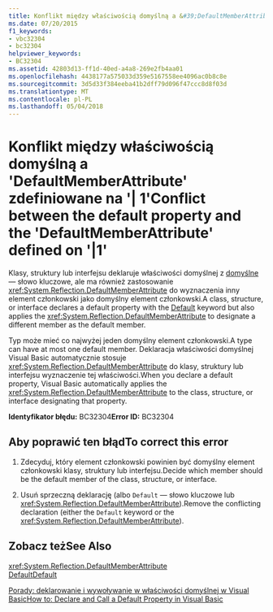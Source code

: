 ```yaml
---
title: Konflikt między właściwością domyślną a &#39;DefaultMemberAttribute&#39; zdefiniowane na &#39;| 1&#39;
ms.date: 07/20/2015
f1_keywords:
- vbc32304
- bc32304
helpviewer_keywords:
- BC32304
ms.assetid: 42803d13-ff1d-40ed-a4a8-269e2fb4aa01
ms.openlocfilehash: 4438177a575033d359e5167558ee4096ac0b8c8e
ms.sourcegitcommit: 3d5d33f384eeba41b2dff79d096f47ccc8d8f03d
ms.translationtype: MT
ms.contentlocale: pl-PL
ms.lasthandoff: 05/04/2018
---
```

# <a name="conflict-between-the-default-property-and-the-39defaultmemberattribute39-defined-on-39139"></a><span data-ttu-id="1d664-102">Konflikt między właściwością domyślną a &#39;DefaultMemberAttribute&#39; zdefiniowane na &#39;| 1&#39;</span><span class="sxs-lookup"><span data-stu-id="1d664-102">Conflict between the default property and the &#39;DefaultMemberAttribute&#39; defined on &#39;|1&#39;</span></span>
<span data-ttu-id="1d664-103">Klasy, struktury lub interfejsu deklaruje właściwości domyślnej z [domyślne](../../visual-basic/language-reference/modifiers/default.md) — słowo kluczowe, ale ma również zastosowanie <xref:System.Reflection.DefaultMemberAttribute> do wyznaczenia inny element członkowski jako domyślny element członkowski.</span><span class="sxs-lookup"><span data-stu-id="1d664-103">A class, structure, or interface declares a default property with the [Default](../../visual-basic/language-reference/modifiers/default.md) keyword but also applies the <xref:System.Reflection.DefaultMemberAttribute> to designate a different member as the default member.</span></span>  
  
 <span data-ttu-id="1d664-104">Typ może mieć co najwyżej jeden domyślny element członkowski.</span><span class="sxs-lookup"><span data-stu-id="1d664-104">A type can have at most one default member.</span></span> <span data-ttu-id="1d664-105">Deklaracja właściwości domyślnej Visual Basic automatycznie stosuje <xref:System.Reflection.DefaultMemberAttribute> do klasy, struktury lub interfejsu wyznaczenie tej właściwości.</span><span class="sxs-lookup"><span data-stu-id="1d664-105">When you declare a default property, Visual Basic automatically applies the <xref:System.Reflection.DefaultMemberAttribute> to the class, structure, or interface designating that property.</span></span>  
  
 <span data-ttu-id="1d664-106">**Identyfikator błędu:** BC32304</span><span class="sxs-lookup"><span data-stu-id="1d664-106">**Error ID:** BC32304</span></span>  
  
## <a name="to-correct-this-error"></a><span data-ttu-id="1d664-107">Aby poprawić ten błąd</span><span class="sxs-lookup"><span data-stu-id="1d664-107">To correct this error</span></span>  
  
1.  <span data-ttu-id="1d664-108">Zdecyduj, który element członkowski powinien być domyślny element członkowski klasy, struktury lub interfejsu.</span><span class="sxs-lookup"><span data-stu-id="1d664-108">Decide which member should be the default member of the class, structure, or interface.</span></span>  
  
2.  <span data-ttu-id="1d664-109">Usuń sprzeczną deklarację (albo `Default` — słowo kluczowe lub <xref:System.Reflection.DefaultMemberAttribute>).</span><span class="sxs-lookup"><span data-stu-id="1d664-109">Remove the conflicting declaration (either the `Default` keyword or the <xref:System.Reflection.DefaultMemberAttribute>).</span></span>  
  
## <a name="see-also"></a><span data-ttu-id="1d664-110">Zobacz też</span><span class="sxs-lookup"><span data-stu-id="1d664-110">See Also</span></span>  
 <xref:System.Reflection.DefaultMemberAttribute>  
 [<span data-ttu-id="1d664-111">Default</span><span class="sxs-lookup"><span data-stu-id="1d664-111">Default</span></span>](../../visual-basic/language-reference/modifiers/default.md)  
   
 [<span data-ttu-id="1d664-112">Porady: deklarowanie i wywoływanie w właściwości domyślnej w Visual Basic</span><span class="sxs-lookup"><span data-stu-id="1d664-112">How to: Declare and Call a Default Property in Visual Basic</span></span>](../../visual-basic/programming-guide/language-features/procedures/how-to-declare-and-call-a-default-property.md)
